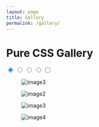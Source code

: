 ```yaml
---
layout: page
title: Gallery
permalink: /gallery/
---
```



  <meta name="viewport" content="width=device-width, initial-scale=1"><link rel="stylesheet" href="../assets/css/gallery.css">



<!-- partial:index.partial.html -->
<h1>Pure CSS Gallery</h1>
    <section class="gallery">
        <div class="carousel">
        <input type="radio" id="image1" name="gallery-control" checked>
            <input type="radio" id="image2" name="gallery-control">
            <input type="radio" id="image3" name="gallery-control">
            <input type="radio" id="image4" name="gallery-control">
             <input type="checkbox" id="fullscreen" name="gallery-fullscreen-control"/>
            <div class="wrap">
                     <figure>
                    <label for="fullscreen">
                        <img src="https://unsplash.it/1000/700/?random" alt="image3"/>
                    </label>
                </figure>
                <figure>
                    <label for="fullscreen">
                        <img src="https://unsplash.it/1200/980/?random" alt="image2"/>
                    </label>
                </figure>
                <figure>
                    <label for="fullscreen">
                        <img src="https://unsplash.it/1600/880/?random" alt="image3" />
                    </label>
                </figure>
                <figure>
                    <label for="fullscreen">
                        <img src="https://unsplash.it/2000/1400/?random" alt="image4"/>
                    </label>
                </figure>
            </div>
            <div class="thumbnails">
                <div class="slider"><div class="indicator"></div></div>
                <label for="image1" class="thumb" style="background-image: url('https://unsplash.it/700/480/?random')"></label>
                <label for="image2" class="thumb" style="background-image: url('https://unsplash.it/700/400/?random')"></label>
                <label for="image3" class="thumb" style="background-image: url('https://unsplash.it/700/410/?random')"></label>
                <label for="image4" class="thumb" style="background-image: url('https://unsplash.it/700/450/?random')"></label>
            </div>
        </div>
    </section>
<!-- partial -->
</body>
